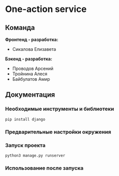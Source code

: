 # One-action service
<h2>Команда</h2>
<p><b>Фронтенд - разработка:</b>
<ul> 
    <li>Сикалова Елизавета</li>
  </ul>
</p>
<p><b>Бэкенд - разработка:</b>
<ul> 
    <li>Проводов Арсений</li> 
    <li>Тройнина Алеся</li>
    <li>Байбулатов Амир</li>
  </ul>
</p>
<h2>Документация</h2>
<h3>Необходимые инструменты и библиотеки</h3>
<p><code>pip install django</code></p>
<h3>Предварительные настройки окружения</h3>
<h3>Запуск проекта</h3>
<p><code>python3 manage.py runserver</code></p>
<h3>Использование после запуска</h3>
